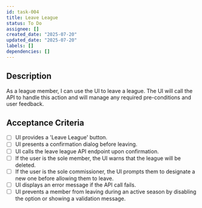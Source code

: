 ```yaml
---
id: task-004
title: Leave League
status: To Do
assignee: []
created_date: "2025-07-20"
updated_date: "2025-07-20"
labels: []
dependencies: []
---
```


## Description

As a league member, I can use the UI to leave a league. The UI will call the API to handle this action and will manage any required pre-conditions and user feedback.

## Acceptance Criteria

- [ ] UI provides a 'Leave League' button.
- [ ] UI presents a confirmation dialog before leaving.
- [ ] UI calls the leave league API endpoint upon confirmation.
- [ ] If the user is the sole member, the UI warns that the league will be deleted.
- [ ] If the user is the sole commissioner, the UI prompts them to designate a new one before allowing them to leave.
- [ ] UI displays an error message if the API call fails.
- [ ] UI prevents a member from leaving during an active season by disabling the option or showing a validation message.
